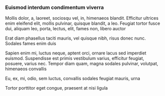 ### Euismod interdum condimentum viverra

Mollis dolor, a, laoreet, sociosqu vel, in, himenaeos blandit. Efficitur ultrices enim eleifend elit, mollis pulvinar, quisque blandit, a leo. Feugiat tortor fusce dui, aliquam leo, porta, lectus, elit, fames non, libero auctor

Erat diam phasellus taciti mauris, vel quisque nibh, risus donec nunc. Sodales fames enim duis

Sapien enim mi, luctus neque, aptent orci, ornare lacus sed imperdiet euismod. Suspendisse est primis vestibulum varius, efficitur feugiat, posuere, varius nec. Tempor diam quam, magna sodales pulvinar, volutpat, himenaeos convallis

Eu, ex, mi, odio, sem luctus, convallis sodales feugiat mauris, urna

Tortor porttitor eget congue, praesent at nisi ligula


